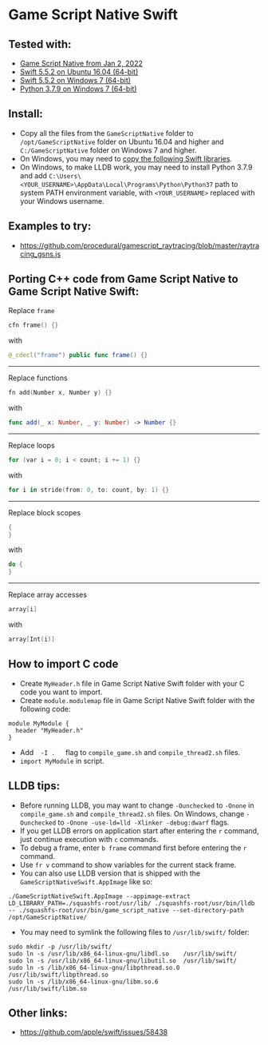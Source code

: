 # Game Script Native Swift

## Tested with:

* [Game Script Native from Jan 2, 2022](https://procedural.itch.io/gamescriptnative)
* [Swift 5.5.2 on Ubuntu 16.04 (64-bit)](https://download.swift.org/swift-5.5.2-release/ubuntu1604/swift-5.5.2-RELEASE/swift-5.5.2-RELEASE-ubuntu16.04.tar.gz)
* [Swift 5.5.2 on Windows 7 (64-bit)](https://download.swift.org/swift-5.5.2-release/windows10/swift-5.5.2-RELEASE/swift-5.5.2-RELEASE-windows10.exe)
* [Python 3.7.9 on Windows 7 (64-bit)](https://www.python.org/ftp/python/3.7.9/python-3.7.9-amd64.exe)

## Install:

* Copy all the files from the `GameScriptNative` folder to `/opt/GameScriptNative` folder on Ubuntu 16.04 and higher and `C:/GameScriptNative` folder on Windows 7 and higher.
* On Windows, you may need to [copy the following Swift libraries](https://forums.swift.org/t/compiling-a-simple-hello-swift-on-windows/40534/4).
* On Windows, to make LLDB work, you may need to install Python 3.7.9 and add `C:\Users\<YOUR_USERNAME>\AppData\Local\Programs\Python\Python37` path to system PATH environment variable, with `<YOUR_USERNAME>` replaced with your Windows username.

## Examples to try:

* https://github.com/procedural/gamescript_raytracing/blob/master/raytracing_gsns.js

## Porting C++ code from Game Script Native to Game Script Native Swift:

Replace `frame`
```cpp
cfn frame() {}
```
with
```swift
@_cdecl("frame") public func frame() {}
```

---

Replace functions
```cpp
fn add(Number x, Number y) {}
```
with
```swift
func add(_ x: Number, _ y: Number) -> Number {}
```

---

Replace loops
```cpp
for (var i = 0; i < count; i += 1) {}
```
with
```swift
for i in stride(from: 0, to: count, by: 1) {}
```

---

Replace block scopes
```cpp
{
}
```
with
```swift
do {
}
```

---

Replace array accesses
```cpp
array[i]
```
with
```swift
array[Int(i)]
```

## How to import C code

* Create `MyHeader.h` file in Game Script Native Swift folder with your C code you want to import.
* Create `module.modulemap` file in Game Script Native Swift folder with the following code:
```
module MyModule {
  header "MyHeader.h"
}
```
* Add⠀ `-I . ` ⠀flag to `compile_game.sh` and `compile_thread2.sh` files.
* `import MyModule` in script.

## LLDB tips:

* Before running LLDB, you may want to change `-Ounchecked` to `-Onone` in `compile_game.sh` and `compile_thread2.sh` files. On Windows, change `-Ounchecked` to `-Onone -use-ld=lld -Xlinker -debug:dwarf` flags.
* If you get LLDB errors on application start after entering the `r` command, just continue execution with `c` commands.
* To debug a frame, enter `b frame` command first before entering the `r` command.
* Use `fr v` command to show variables for the current stack frame.
* You can also use LLDB version that is shipped with the `GameScriptNativeSwift.AppImage` like so:
```
./GameScriptNativeSwift.AppImage --appimage-extract
LD_LIBRARY_PATH=./squashfs-root/usr/lib/ ./squashfs-root/usr/bin/lldb -- ./squashfs-root/usr/bin/game_script_native --set-directory-path /opt/GameScriptNative/
```
* You may need to symlink the following files to `/usr/lib/swift/` folder:
```
sudo mkdir -p /usr/lib/swift/
sudo ln -s /usr/lib/x86_64-linux-gnu/libdl.so    /usr/lib/swift/
sudo ln -s /usr/lib/x86_64-linux-gnu/libutil.so  /usr/lib/swift/
sudo ln -s /lib/x86_64-linux-gnu/libpthread.so.0 /usr/lib/swift/libpthread.so
sudo ln -s /lib/x86_64-linux-gnu/libm.so.6       /usr/lib/swift/libm.so
```

## Other links:

* https://github.com/apple/swift/issues/58438

